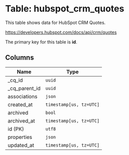 # Table: hubspot_crm_quotes

This table shows data for HubSpot CRM Quotes.

https://developers.hubspot.com/docs/api/crm/quotes

The primary key for this table is **id**.

## Columns

| Name          | Type          |
| ------------- | ------------- |
|_cq_id|`uuid`|
|_cq_parent_id|`uuid`|
|associations|`json`|
|created_at|`timestamp[us, tz=UTC]`|
|archived|`bool`|
|archived_at|`timestamp[us, tz=UTC]`|
|id (PK)|`utf8`|
|properties|`json`|
|updated_at|`timestamp[us, tz=UTC]`|